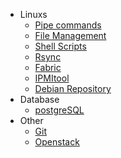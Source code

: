 * Linuxs 
	* [Pipe commands](Linux/pipe.md)
	* [File Management](Linux/file.md)
	* [Shell Scripts](Linux/shell.md)
	* [Rsync](Linux/rsync.md)
	* [Fabric](Linux/fabric.md)
	* [IPMItool](Linux/ipmitool.md) 
	* [Debian Repository](Linux/Debian/local_repo.md) 
* Database
	* [postgreSQL](Database/postgreSQL.md)
* Other
	* [Git](Others/git.md)
	* [Openstack](OpenStack/instance.md)


